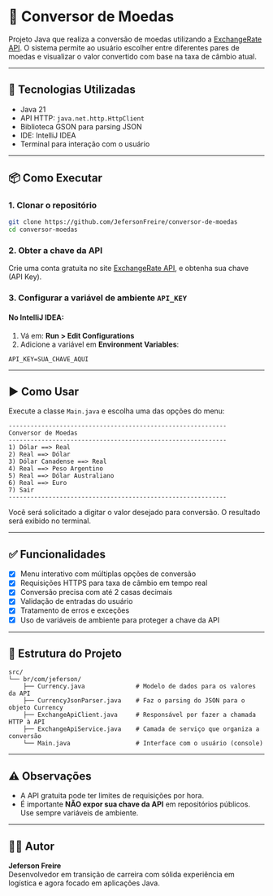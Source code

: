 
# 💱 Conversor de Moedas

Projeto Java que realiza a conversão de moedas utilizando a [ExchangeRate API](https://www.exchangerate-api.com/). O sistema permite ao usuário escolher entre diferentes pares de moedas e visualizar o valor convertido com base na taxa de câmbio atual.

---

## 🧰 Tecnologias Utilizadas

- Java 21
- API HTTP: `java.net.http.HttpClient`
- Biblioteca GSON para parsing JSON
- IDE: IntelliJ IDEA
- Terminal para interação com o usuário

---

## 📦 Como Executar

### 1. Clonar o repositório

```bash
git clone https://github.com/JefersonFreire/conversor-de-moedas
cd conversor-moedas
```

### 2. Obter a chave da API

Crie uma conta gratuita no site [ExchangeRate API](https://www.exchangerate-api.com/), e obtenha sua chave (API Key).

### 3. Configurar a variável de ambiente `API_KEY`

#### No IntelliJ IDEA:

1. Vá em: **Run > Edit Configurations**
2. Adicione a variável em **Environment Variables**:

```
API_KEY=SUA_CHAVE_AQUI
```

---

## ▶️ Como Usar

Execute a classe `Main.java` e escolha uma das opções do menu:

```text
------------------------------------------------------------
Conversor de Moedas
------------------------------------------------------------
1) Dólar ==> Real
2) Real ==> Dólar
3) Dólar Canadense ==> Real
4) Real ==> Peso Argentino
5) Real ==> Dólar Australiano
6) Real ==> Euro
7) Sair
------------------------------------------------------------
```

Você será solicitado a digitar o valor desejado para conversão. O resultado será exibido no terminal.

---

## ✅ Funcionalidades

- [x] Menu interativo com múltiplas opções de conversão
- [x] Requisições HTTPS para taxa de câmbio em tempo real
- [x] Conversão precisa com até 2 casas decimais
- [x] Validação de entradas do usuário
- [x] Tratamento de erros e exceções
- [x] Uso de variáveis de ambiente para proteger a chave da API

---

## 📂 Estrutura do Projeto

```
src/
└── br/com/jeferson/
    ├── Currency.java              # Modelo de dados para os valores da API
    ├── CurrencyJsonParser.java    # Faz o parsing do JSON para o objeto Currency
    ├── ExchangeApiClient.java     # Responsável por fazer a chamada HTTP à API
    ├── ExchangeApiService.java    # Camada de serviço que organiza a conversão
    └── Main.java                  # Interface com o usuário (console)
```

---

## ⚠️ Observações

- A API gratuita pode ter limites de requisições por hora.
- É importante **NÃO expor sua chave da API** em repositórios públicos. Use sempre variáveis de ambiente.

---

## 👨‍💻 Autor

**Jeferson Freire**  
Desenvolvedor em transição de carreira com sólida experiência em logística e agora focado em aplicações Java.
